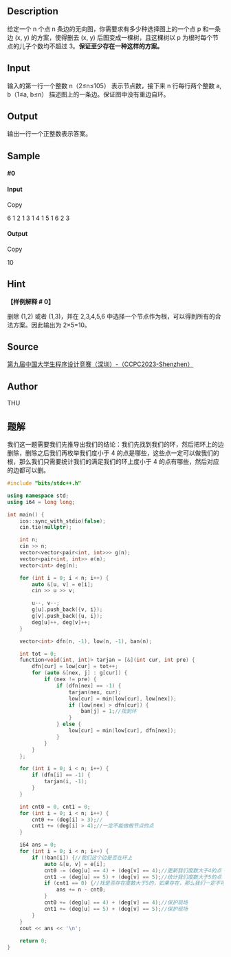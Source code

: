 ## Description

给定一个 n 个点 n 条边的无向图，你需要求有多少种选择图上的一个点 p 和一条边 (x, y) 的方案，使得删去 (x, y) 后图变成一棵树，且这棵树以 p 为根时每个节点的儿子个数均不超过 3。**保证至少存在一种这样的方案。**

## Input

输入的第一行一个整数 n（2≤n≤105） 表示节点数，接下来 n 行每行两个整数 a, b（1≤a, b≤n） 描述图上的一条边。保证图中没有重边自环。

## Output

输出一行一个正整数表示答案。

## Sample

#### #0

#### **Input**

Copy

6
1 2
1 3
1 4
1 5
1 6
2 3

#### **Output**

Copy

10

## Hint

**【样例解释 # 0】**

删除 (1,2) 或者 (1,3)，并在 2,3,4,5,6 中选择一个节点作为根，可以得到所有的合法方案。因此输出为 2×5=10。

## Source

[第九届中国大学生程序设计竞赛（深圳）-（CCPC2023-Shenzhen）](https://cpc.csgrandeur.cn/csgoj/problemset#search=%E7%AC%AC%E4%B9%9D%E5%B1%8A%E4%B8%AD%E5%9B%BD%E5%A4%A7%E5%AD%A6%E7%94%9F%E7%A8%8B%E5%BA%8F%E8%AE%BE%E8%AE%A1%E7%AB%9E%E8%B5%9B%EF%BC%88%E6%B7%B1%E5%9C%B3%EF%BC%89-%EF%BC%88CCPC2023-Shenzhen%EF%BC%89)

## Author

THU

## 题解
我们这一题需要我们先推导出我们的结论：我们先找到我们的环，然后把环上的边删除，删除之后我们再枚举我们度小于 4 的点是哪些，这些点一定可以做我们的根，那么我们只需要统计我们的满足我们的环上度小于 4 的点有哪些，然后对应的边都可以删。
```cpp
#include "bits/stdc++.h"

using namespace std;
using i64 = long long;

int main() {
    ios::sync_with_stdio(false);
    cin.tie(nullptr);

    int n;
    cin >> n;
    vector<vector<pair<int, int>>> g(n);
    vector<pair<int, int>> e(n);
    vector<int> deg(n);

    for (int i = 0; i < n; i++) {
        auto &[u, v] = e[i];
        cin >> u >> v;

        u--, v--;
        g[u].push_back({v, i});
        g[v].push_back({u, i});
        deg[u]++, deg[v]++;
    }

    vector<int> dfn(n, -1), low(n, -1), ban(n);

    int tot = 0;
    function<void(int, int)> tarjan = [&](int cur, int pre) {
        dfn[cur] = low[cur] = tot++;
        for (auto &[nex, j] : g[cur]) {
            if (nex != pre) {
                if (dfn[nex] == -1) {
                    tarjan(nex, cur);
                    low[cur] = min(low[cur], low[nex]);
                    if (low[nex] > dfn[cur]) {
                        ban[j] = 1;//找到环
                    }
                } else {
                    low[cur] = min(low[cur], dfn[nex]);
                }
            }
        }
    };

    for (int i = 0; i < n; i++) {
        if (dfn[i] == -1) {
            tarjan(i, -1);
        }
    }

    int cnt0 = 0, cnt1 = 0;
    for (int i = 0; i < n; i++) {
        cnt0 += (deg[i] > 3);//
        cnt1 += (deg[i] > 4);//一定不能做根节点的点
    }

    i64 ans = 0;
    for (int i = 0; i < n; i++) {
        if (!ban[i]) {//我们这个边是否在环上
            auto &[u, v] = e[i];
            cnt0 -= (deg[u] == 4) + (deg[v] == 4);//更新我们度数大于4的点
            cnt1 -= (deg[u] == 5) + (deg[v] == 5);//统计我们度数大于5的点
            if (cnt1 == 0) {//找是否存在度数大于5的，如果存在，那么我们一定不可行，否则，其他度数不为4的都可以做叶子节点。
                ans += n - cnt0;
            }
            cnt0 += (deg[u] == 4) + (deg[v] == 4);//保护现场
            cnt1 += (deg[u] == 5) + (deg[v] == 5);//保护现场
        }
    }
    cout << ans << '\n';
    
    return 0;
}
```